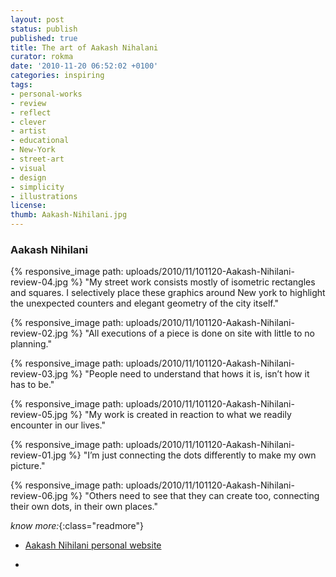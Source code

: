 ```yaml
---
layout: post
status: publish
published: true
title: The art of Aakash Nihalani
curator: rokma
date: '2010-11-20 06:52:02 +0100'
categories: inspiring
tags:
- personal-works
- review
- reflect
- clever
- artist
- educational
- New-York
- street-art
- visual
- design
- simplicity
- illustrations
license:
thumb: Aakash-Nihilani.jpg
---
```

### Aakash Nihilani

{% responsive_image path: uploads/2010/11/101120-Aakash-Nihilani-review-04.jpg %}
"My street work consists mostly of isometric rectangles and squares.
I selectively place these graphics around New york to highlight the unexpected counters and elegant geometry of the city itself."

{% responsive_image path: uploads/2010/11/101120-Aakash-Nihilani-review-02.jpg %}
"All executions of a piece is done on site with little to no planning."

{% responsive_image path: uploads/2010/11/101120-Aakash-Nihilani-review-03.jpg %}
"People need to understand that hows it is, isn&rsquo;t how it has to be."

{% responsive_image path: uploads/2010/11/101120-Aakash-Nihilani-review-05.jpg %}
"My work is created in reaction to what we readily encounter in our lives."

{% responsive_image path: uploads/2010/11/101120-Aakash-Nihilani-review-01.jpg %}
"I&rsquo;m just connecting the dots differently to make my own picture."

{% responsive_image path: uploads/2010/11/101120-Aakash-Nihilani-review-06.jpg %}
"Others need to see that they can create too, connecting their own dots, in their own places."



_know more:_{:class="readmore"}

- <a   href="http://aakashnihalani.com/">Aakash Nihilani personal website</a>

- &nbsp;
